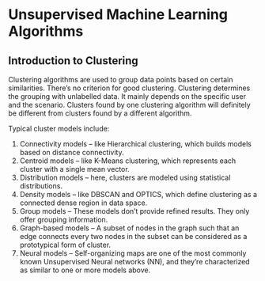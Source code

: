 # Unsupervised Machine Learning Algorithms

## Introduction to Clustering
Clustering algorithms are used to group data points based on certain similarities. There’s no criterion for good clustering. Clustering determines the grouping with unlabelled data. It mainly depends on the specific user and the scenario. Clusters found by one clustering algorithm will definitely be different from clusters found by a different algorithm.

Typical cluster models include:

1.  Connectivity models – like Hierarchical clustering, which builds models based on distance connectivity.
1.  Centroid models – like K-Means clustering, which represents each cluster with a single mean vector.
1.  Distribution models – here, clusters are modeled using statistical distributions.
1.  Density models – like DBSCAN and OPTICS, which define clustering as a connected dense region in data space.
1.  Group models – These models don’t provide refined results. They only offer grouping information.
1.  Graph-based models – A subset of nodes in the graph such that an edge connects every two nodes in the subset can be considered as a prototypical form of cluster.
1.  Neural models – Self-organizing maps are one of the most commonly known Unsupervised Neural networks (NN), and they’re characterized as similar to one or more models above.